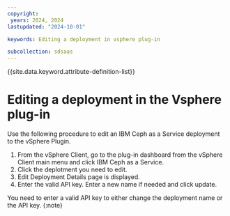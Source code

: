 ```yaml
---
copyright:
 years: 2024, 2024
lastupdated: "2024-10-01"

keywords: Editing a deployment in vsphere plug-in

subcollection: sdsaas
---
```



{{site.data.keyword.attribute-definition-list}}

# Editing a deployment in the Vsphere plug-in

Use the following procedure to edit an IBM Ceph as a Service deployment to the vSphere Plugin.

1. From the vSphere Client, go to the plug-in dashboard from the vSphere Client main menu and click IBM Ceph as a Service.
2. Click the deplotment you need to edit. 
3. Edit Deployment Details page is displayed. 
4. Enter the valid API key. Enter a new name if needed and click update. 

You need to enter a valid API key to either change the deployment name or the API key. 
{:note}

